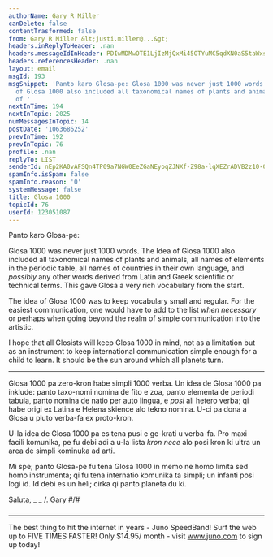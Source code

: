 ```yaml
---
authorName: Gary R Miller
canDelete: false
contentTrasformed: false
from: Gary R Miller &lt;justi.miller@...&gt;
headers.inReplyToHeader: .nan
headers.messageIdInHeader: PDIwMDMwOTE1LjIzMjQxMi45OTYuMC5qdXN0aS5taWxsZXJAanVuby5jb20+
headers.referencesHeader: .nan
layout: email
msgId: 193
msgSnippet: 'Panto karo Glosa-pe: Glosa 1000 was never just 1000 words.  The Idea
  of Glosa 1000 also included all taxonomical names of plants and animals, all names
  of '
nextInTime: 194
nextInTopic: 2025
numMessagesInTopic: 14
postDate: '1063686252'
prevInTime: 192
prevInTopic: 76
profile: .nan
replyTo: LIST
senderId: nEp2KA0vAFSQn4TP09a7NGW0EeZGaNEyoqZJNXf-Z98a-lqXEZrADVB2z10-0iHVdOhIZmwQZWHodx-xuuAEDzqfepx5xr19C1b6eQ
spamInfo.isSpam: false
spamInfo.reason: '0'
systemMessage: false
title: Glosa 1000
topicId: 76
userId: 123051087
---
```


Panto karo Glosa-pe:

Glosa 1000 was never just 1000 words.  The Idea of Glosa 1000 also
included all taxonomical names of plants and animals, all names of
elements in the periodic table, all names of countries in their own
language, and _possibly_ any other words derived from Latin and Greek
scientific or technical terms.  This gave Glosa a very rich vocabulary
from the start.

The idea of Glosa 1000 was to keep vocabulary small and regular.  For the
easiest communication, one would have to add to the list _when necessary_
or perhaps when going beyond the realm of simple communication into the
artistic.

I hope that all Glosists will keep Glosa 1000 in mind, not as a
limitation but as an instrument to keep international communication
simple enough for a child to learn.  It should be the sun around which
all planets turn.

* * *

Glosa 1000 pa zero-kron habe simpli 1000 verba.  Un idea de Glosa 1000 pa
inklude: panto taxo-nomi nomina de fito e zoa, panto elementa de periodi
tabula, panto nomina de natio per auto lingua, e _posi_ ali hetero verba;
qi habe origi ex Latina e Helena skience alo tekno nomina.  U-ci pa dona
a Glosa u pluto verba-fa ex proto-kron.

U-la idea de Glosa 1000 pa es tena pusi e ge-krati u verba-fa.  Pro maxi
facili komunika, pe fu debi adi a u-la lista _kron nece_ alo posi kron ki
ultra un area de simpli kominuka ad arti.

Mi spe; panto Glosa-pe fu tena Glosa 1000 in memo ne homo limita sed homo
instrumenta; qi fu tena internatio komunika ta simpli; un infanti posi
logi id.  Id debi es un heli; cirka qi panto planeta du ki.

Saluta,
 _  _
  /.   Gary
#/\#
 ###

________________________________________________________________
The best thing to hit the internet in years - Juno SpeedBand!
Surf the web up to FIVE TIMES FASTER!
Only $14.95/ month - visit www.juno.com to sign up today!

